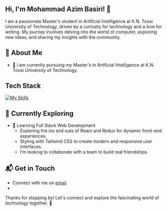## Hi, I'm Mohammad Azim Basiri! 👋

I am a passionate Master's student in Artificial Intelligence at K.N. Toosi University of Technology, driven by a curiosity for technology and a love for writing. My journey involves delving into the world of computer, exploring new ideas, and sharing my insights with the community.


## 🚀 About Me

- 🔭 I am currently pursuing my Master's in Artificial Intelligence at K.N. Toosi University of Technology.

## Tech Stack
[![My Skills](https://skillicons.dev/icons?i=html,css,js,react,redux,postman,jest,cypress,tailwind,bootstrap,materialui,styledcomponents,sass,git,github,vite)](https://skillicons.dev)

## 🌱 Currently Exploring

- 🚀 Learning Full Stack Web Development
  - Exploring the ins and outs of React and Redux for dynamic front-end experiences.
  - Styling with Tailwind CSS to create modern and responsive user interfaces.
  - I’m looking to collaborate with a team to build real friendships.

 
## 📬 Get in Touch

- Connect with me on [email](mohammadazimbasiri2024@gmail.com)
- 
Thanks for stopping by! Let's connect and explore the fascinating world of technology together. 🚀



<!--

Here are some ideas to get you started:

- 🔭 I’m currently working on ...
- 🌱 I’m currently learning ...
- 👯 I’m looking to collaborate on ...
- 🤔 I’m looking for help with ...
- 💬 Ask me about ...
- 📫 How to reach me: ...
- 😄 Pronouns: ...
- ⚡ Fun fact: ...
-->
